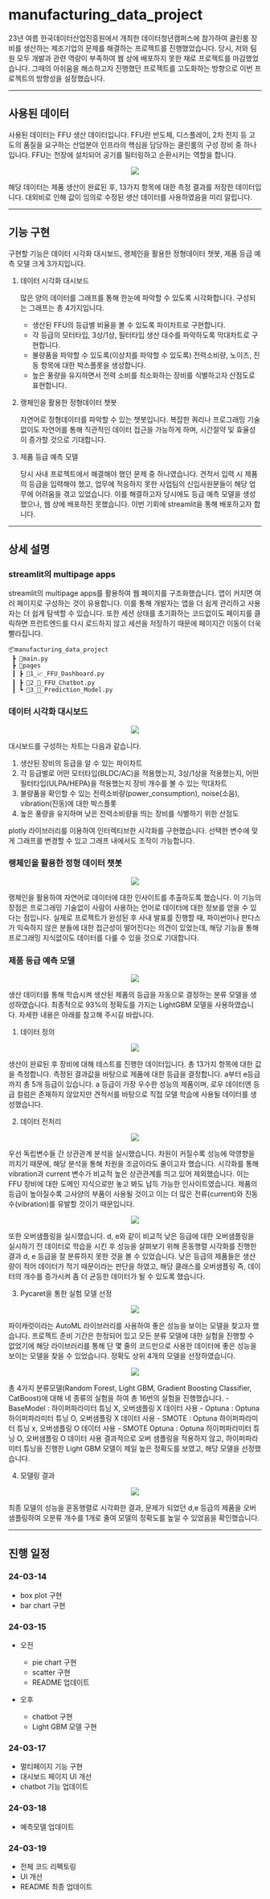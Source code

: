# manufacturing_data_project
23년 여름 한국데이터산업진흥원에서 개최한 데이터청년캠퍼스에 참가하여 클린룸 장비를 생산하는 제조기업의 문제를 해결하는 프로젝트를 진행했었습니다. 당시, 저와 팀원 모두 개발과 관련 역량이 부족하여 웹 상에 배포하지 못한 채로 프로젝트를 마감했었습니다. 그때의 아쉬움을 해소하고자 진행했던 프로젝트를 고도화하는 방향으로 이번 프로젝트의 방향성을 설정했습니다.


---


## 사용된 데이터
사용된 데이터는 FFU 생산 데이터입니다. FFU란 반도체, 디스플레이, 2차 전지 등 고도의 품질을 요구하는 산업분야 인프라의 핵심을 담당하는 클린룸의 구성 장비 중 하나입니다. FFU는 천장에 설치되어 공기를 필터링하고 순환시키는 역할을 합니다.


<p align="center">
  <img src="https://github.com/iseunglee/manufacturing_data_project/blob/main/image.png">
</p>


해당 데이터는 제품 생산이 완료된 후, 13가지 항목에 대한 측정 결과를 저장한 데이터입니다. 대외비로 인해 값이 임의로 수정된 생산 데이터를 사용하였음을 미리 알립니다.


---


## 기능 구현
구현할 기능은 데이터 시각화 대시보드, 랭체인을 활용한 정형데이터 챗봇, 제품 등급 예측 모델 크게 3가지입니다.


1. 데이터 시각화 대시보드

    많은 양의 데이터를 그래프를 통해 한눈에 파악할 수 있도록 시각화합니다.
    구성되는 그래프는 총 4가지입니다.
    - 생산된 FFU의 등급별 비율을 볼 수 있도록 파이차트로 구현합니다.
    - 각 등급의 모터타입, 3상/1상, 필터타입 생산 대수를 파악하도록 막대차트로 구현합니다.
    - 불량품을 파악할 수 있도록(이상치를 파악할 수 있도록) 전력소비량, 노이즈, 진동 항목에 대한 박스플롯을 생성합니다.
    - 높은 풍량을 유지하면서 전력 소비를 최소화하는 장비를 식별하고자 산점도로 표현합니다.

2. 랭체인을 활용한 정형데이터 챗봇
   
    자연어로 정형데이터를 파악할 수 있는 챗봇입니다.
    복잡한 쿼리나 프로그래밍 기술 없이도 자연어를 통해 직관적인 데이터 접근을 가능하게 하며, 시간절약 및 효율성이 증가할 것으로 기대합니다.

3. 제품 등급 예측 모델

    당시 사내 프로젝트에서 해결해야 했던 문제 중 하나였습니다. 견적서 입력 시 제품의 등급을 입력해야 했고, 업무에 적응하지 못한 사업팀의 신입사원분들이 해당 업무에 어려움을 겪고 있었습니다. 이를 해결하고자 당시에도 등급 예측 모델을 생성했으나, 웹 상에 배포하진 못했습니다. 이번 기회에 streamlit을 통해 배포하고자 합니다.
    
    
---


## 상세 설명

### streamlit의 multipage apps
streamlit의 multipage apps를 활용하여 웹 페이지를 구조화했습니다. 앱이 커지면 여러 페이지로 구성하는 것이 유용합니다. 이를 통해 개발자는 앱을 더 쉽게 관리하고 사용자는 더 쉽게 탐색할 수 있습니다. 또한 세션 상태를 초기화하는 코드없이도 페이지를 클릭하면 프런트엔드를 다시 로드하지 않고 세션을 저장하기 때문에 페이지간 이동이 더욱 빨라집니다.
```
📦manufacturing_data_project
 ┣ 📜main.py
 ┣ 📂pages
 ┃ ┣ 📜1_📈_FFU_Dashboard.py
 ┃ ┣ 📜2_💬_FFU_Chatbot.py
 ┃ ┗ 📜3_🤖_Prediction_Model.py
```


 ### 데이터 시각화 대시보드
 <p align="center">
  <img src="https://github.com/iseunglee/manufacturing_data_project/assets/162934058/884659f5-af64-4824-8df3-f03f811155f1">
</p>

대시보드를 구성하는 차트는 다음과 같습니다.
1. 생산된 장비의 등급을 알 수 있는 파이차트
2. 각 등급별로 어떤 모터타입(BLDC/AC)을 적용했는지, 3상/1상을 적용했는지, 어떤 필터타입(ULPA/HEPA)을 적용했는지 장비 개수를 볼 수 있는 막대차트
3. 불량품을 확인할 수 있는 전력소비량(power_consumption), noise(소음), vibration(진동)에 대한 박스플롯
4. 높은 풍량을 유지하며 낮은 전력소비량을 띄는 장비를 식별하기 위한 산점도

plotly 라이브러리를 이용하여 인터렉티브한 시각화를 구현했습니다. 선택한 변수에 맞게 그래프를 변경할 수 있고 그래프 내에서도 조작이 가능합니다.



### 랭체인을 활용한 정형 데이터 챗봇
 <p align="center">
  <img src="https://github.com/iseunglee/manufacturing_data_project/assets/162934058/09493cb4-89fe-4d12-9ac2-17a8c5ba9dd2">
</p>

랭체인을 활용하여 자연어로 데이터에 대한 인사이트를 추출하도록 했습니다. 이 기능의 장점은 프로그래밍 기술없이 사람이 사용하는 언어로 데이터에 대한 정보를 얻을 수 있다는 점입니다. 실제로 프로젝트가 완성된 후 사내 발표를 진행할 때, 파이썬이나 판다스가 익숙하지 않은 분들에 대한 접근성이 떨어진다는 의견이 있었는데, 해당 기능을 통해 프로그래밍 지식없이도 데이터를 다룰 수 있을 것으로 기대합니다.



### 제품 등급 예측 모델
 <p align="center">
  <img src="https://github.com/iseunglee/manufacturing_data_project/assets/162934058/7a46829b-a552-4b3c-99f1-134f7b3a6b04">
</p>

생산 데이터를 통해 학습시켜 생산된 제품의 등급을 자동으로 결정하는 분류 모델을 생성하였습니다. 최종적으로 93%의 정확도를 가지는 LightGBM 모델을 사용하였습니다. 자세한 내용은 아래를 참고해 주시길 바랍니다.

1. 데이터 정의
<p align="center">
  <img src="https://github.com/iseunglee/manufacturing_data_project/assets/162934058/59ee40e3-f27a-49ca-a69f-6c2c3189ad4f">
</p>

생산이 완료된 후 장비에 대해 테스트를 진행한 데이터입니다. 총 13가지 항목에 대한 값을 측정합니다. 측정된 결과값을 바탕으로 제품에 대한 등급을 결정합니다. a부터 e등급까지 총 5개 등급이 있습니다. a 등급이 가장 우수한 성능의 제품이며, 로우 데이터엔 등급 컬럼은 존재하지 않았지만 견적서를 바탕으로 직접 모델 학습에 사용될 데이터를 생성했습니다.

2. 데이터 전처리
<p align="center">
  <img src="https://github.com/iseunglee/manufacturing_data_project/assets/162934058/e968526f-f727-4d3b-a544-ddca4601d9a8">
</p>
우선 독립변수들 간 상관관계 분석을 실시했습니다. 차원이 커질수록 성능에 악영향을 끼치기 때문에, 해당 분석을 통해 차원을 조금이라도 줄이고자 했습니다. 시각화를 통해 vibration과 current 변수가 비교적 높은 상관관계를 띄고 있어 제외했습니다. 이는 FFU 장비에 대한 도메인 지식으로만 놓고 봐도 납득 가능한 인사이트였습니다. 제품의 등급이 높아질수록 고사양의 부품이 사용될 것이고 이는 더 많은 전류(current)와 진동수(vibration)를 유발할 것이기 때문입니다. 
<p align="center">
  <img src="https://github.com/iseunglee/manufacturing_data_project/assets/162934058/7df9729c-9dae-4cc4-9588-eea55766e01f">
</p>
또한 오버샘플링을 실시했습니다. d, e와 같이 비교적 낮은 등급에 대한 오버샘플링을 실시하기 전 데이터로 학습을 시킨 후 성능을 살펴보기 위해 혼동행렬 시각화를 진행한 결과 d, e 등급을 잘 분류하지 못한 것을 볼 수 있었습니다. 낮은 등급의 제품들은 생산량이 적어 데이터가 적기 때문이라는 판단을 하였고, 해당 클래스를 오버샘플링 즉, 데이터의 개수를 증가시켜 좀 더 균등한 데이터가 될 수 있도록 했습니다.

3. Pycaret을 통한 실험 모델 선정
<p align="center">
  <img src="https://github.com/iseunglee/manufacturing_data_project/assets/162934058/eababaf3-cf29-4dc0-bb09-c96d00409294">
</p>
파이캐럿이라는 AutoML 라이브러리를 사용하여 좋은 성능을 보이는 모델을 찾고자 했습니다. 프로젝트 준비 기간은 한정되어 있고 모든 분류 모델에 대한 실험을 진행할 수 없었기에 해당 라이브러리를 통해 단 몇 줄의 코드만으로 사용한 데이터에 좋은 성능을 보이는 모델을 찾을 수 있었습니다. 정확도 상위 4개의 모델을 선정하였습니다.
<p align="center">
  <img src="https://github.com/iseunglee/manufacturing_data_project/assets/162934058/1ad9da24-f0fe-436b-bf44-324f7b172b14">
</p>
총 4가지 분류모델(Random Forest, Light GBM, Gradient Boosting Classifier, CatBoost)에 대해 네 종류의 실험을 하여 총 16번의 실험을 진행했습니다.
- BaseModel : 하이퍼파라미터 튜닝 X, 오버샘플링 X 데이터 사용
- Optuna : Optuna 하이퍼파라미터 튜닝 O, 오버샘플링 X 데이터 사용
- SMOTE : Optuna 하이퍼파라미터 튜닝 x, 오버샘플링 O 데이터 사용
- SMOTE Optuna : Optuna 하이퍼파라미터 튜닝 O, 오버샘플링 O 데이터 사용
결과적으로 오버 샘플링을 적용하지 않고, 하이퍼파라미터 튜닝을 진행한 Light GBM 모델이 제일 높은 정확도를 보였고, 해당 모델을 선정했습니다.

4. 모델링 결과
<p align="center">
  <img src="https://github.com/iseunglee/manufacturing_data_project/assets/162934058/752b0b87-112a-46e7-8451-9da8da8ef3d4">
</p>
최종 모델의 성능을 혼동행렬로 시각화한 결과, 문제가 되었던 d,e 등급의 제품을 오버샘플링하여 오분류 개수를 1개로 줄여 모델의 정확도를 높일 수 있었음을 확인했습니다. 

---


## 진행 일정

### 24-03-14
- box plot 구현
- bar chart 구현

### 24-03-15
- 오전
    - pie chart 구현
    - scatter 구현
    - README 업데이트

- 오후
    - chatbot 구현
    - Light GBM 모델 구현

### 24-03-17
- 멀티페이지 기능 구현
- 대시보드 페이지 UI 개선
- chatbot 기능 업데이트

### 24-03-18
- 예측모델 업데이트

### 24-03-19
- 전체 코드 리펙토링
- UI 개선
- README 최종 업데이트